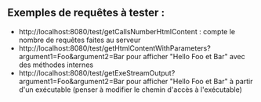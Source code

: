 ## Exemples de requêtes à tester : 

- http://localhost:8080/test/getCallsNumberHtmlContent : compte le nombre de requêtes faites au serveur
- http://localhost:8080/test/getHtmlContentWithParameters?argument1=Foo&argument2=Bar pour afficher "Hello Foo et Bar" avec des méthodes internes
- http://localhost:8080/test/getExeStreamOutput?argument1=Foo&argument2=Bar pour afficher "Hello Foo et Bar" à partir d'un exécutable (penser à modifier le chemin d'accès à l'exécutable)
